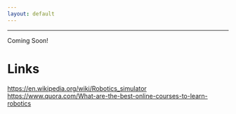 ```yaml
---
layout: default
---
```

* * *
Coming Soon!

# Links

https://en.wikipedia.org/wiki/Robotics_simulator
https://www.quora.com/What-are-the-best-online-courses-to-learn-robotics



